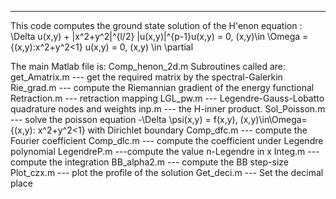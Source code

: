 ************************************************************************************************
This code computes the ground state solution of  the H\'enon equation : 
          \Delta u(x,y) + |x^2+y^2|^{l/2} |u(x,y)|^{p-1}u(x,y) = 0, (x,y)\in \Omega = \{(x,y):x^2+y^2<1\} 
                                u(x,y) = 0,   (x,y) \in \partial

The main Matlab file is: Comp_henon_2d.m 
Subroutines called are: 
                        get_Amatrix.m --- get the required matrix by the spectral-Galerkin
                        Rie_grad.m --- compute the Riemannian gradient of the energy functional
                        Retraction.m --- retraction mapping
                        LGL_pw.m --- Legendre-Gauss-Lobatto quadrature nodes and weights
                        inp.m --- the H-inner product.
                        Sol_Poisson.m --- solve the poisson equation -\Delta \psi(x,y) = f(x,y), (x,y)\in\Omega=\{(x,y): x^2+y^2<1\}
                                                 with Dirichlet boundary
                        Comp_dfc.m --- compute the Fourier coefficient
                        Comp_dlc.m --- compute the coefficient under Legendre polynomial 
                        LegendreP.m ---compute the value n-Legendre in x
                        Integ.m --- compute the integration
                        BB_alpha2.m --- compute the BB step-size
                        Plot_czx.m --- plot the profile of the solution
                        Get_deci.m --- Set the decimal place

